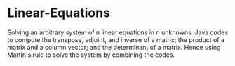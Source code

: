 # Linear-Equations
Solving an arbitrary system of n linear equations in n unknowns.
Java codes to compute the transpose, adjoint, and inverse of a matrix; the product of a matrix and a column vector; and the determinant of a matrix.
Hence using Martin's rule to solve the system by combining the codes.
